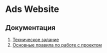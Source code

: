 # Ads Website

## Документация
1. [Техническое задание](./documentation/technical-specification.md)
2. [Основные правила по работе с проектом](./documentation/working-rules.md)